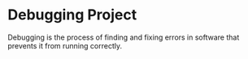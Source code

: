 # Debugging Project
 Debugging is the process of finding and fixing errors in software that prevents it from running correctly.
